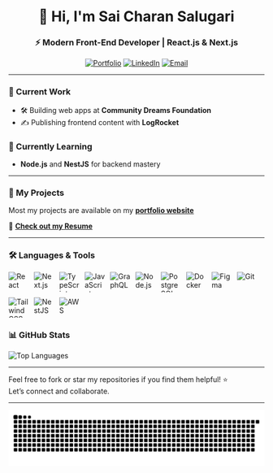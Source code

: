 <h1 align="center">👋 Hi, I'm Sai Charan Salugari</h1>
<h3 align="center">⚡ Modern Front-End Developer | React.js & Next.js</h3>

<p align="center">
  <a href="https://saicharan-salugari-portfolio.vercel.app/" target="_blank"><img alt="Portfolio" src="https://img.shields.io/badge/Portfolio-%23000000?style=for-the-badge&logo=vercel&logoColor=white" /></a>
  <a href="https://www.linkedin.com/in/sai-charan-salugari/" target="_blank"><img alt="LinkedIn" src="https://img.shields.io/badge/LinkedIn-%230077B5?style=for-the-badge&logo=linkedin&logoColor=white" /></a>
  <a href="mailto:saicharansalugari9@gmail.com"><img alt="Email" src="https://img.shields.io/badge/Email-%23D14836?style=for-the-badge&logo=gmail&logoColor=white" /></a>
</p>

---

### 🔭 Current Work
- 🛠️ Building web apps at **Community Dreams Foundation**
- ✍️ Publishing frontend content with **LogRocket**

### 🌱 Currently Learning
- **Node.js** and **NestJS** for backend mastery

---

### 📂 My Projects  
Most my projects are available on my [**portfolio website**](https://saicharan-salugari-portfolio.vercel.app/)

📄 [**Check out my Resume**](https://saicharan-salugari-portfolio.vercel.app/SAICHARAN_RESUME.pdf)

---

### 🛠️ Languages & Tools

<div style="display: flex; flex-wrap: wrap; gap: 10px; align-items: center;">
  <img src="https://cdn.jsdelivr.net/gh/devicons/devicon/icons/react/react-original.svg" alt="React" width="40" height="40"/>
  <img src="https://cdn.jsdelivr.net/gh/devicons/devicon/icons/nextjs/nextjs-original.svg" alt="Next.js" width="40" height="40"/>
  <img src="https://cdn.jsdelivr.net/gh/devicons/devicon/icons/typescript/typescript-original.svg" alt="TypeScript" width="40" height="40"/>
  <img src="https://cdn.jsdelivr.net/gh/devicons/devicon/icons/javascript/javascript-original.svg" alt="JavaScript" width="40" height="40"/>
  <img src="https://cdn.jsdelivr.net/gh/devicons/devicon/icons/graphql/graphql-plain.svg" alt="GraphQL" width="40" height="40"/>
  <img src="https://cdn.jsdelivr.net/gh/devicons/devicon/icons/nodejs/nodejs-original.svg" alt="Node.js" width="40" height="40"/>
  <img src="https://cdn.jsdelivr.net/gh/devicons/devicon/icons/postgresql/postgresql-original.svg" alt="PostgreSQL" width="40" height="40"/>
  <img src="https://cdn.jsdelivr.net/gh/devicons/devicon/icons/docker/docker-original.svg" alt="Docker" width="40" height="40"/>
  <img src="https://cdn.jsdelivr.net/gh/devicons/devicon/icons/figma/figma-original.svg" alt="Figma" width="40" height="40"/>
  <img src="https://cdn.jsdelivr.net/gh/devicons/devicon/icons/git/git-original.svg" alt="Git" width="40" height="40"/>
  <img src="https://cdn.simpleicons.org/tailwindcss/06B6D4" alt="Tailwind CSS" width="40" height="40"/>
  <img src="https://cdn.simpleicons.org/nestjs/E0234E" alt="NestJS" width="40" height="40"/>
  <img src="https://cdn.jsdelivr.net/gh/devicons/devicon/icons/amazonwebservices/amazonwebservices-original.svg" alt="AWS" width="40" height="40"/>
  </div>


### 📊 GitHub Stats

<div style="display: flex; justify-content: flex-start;">
  <img src="https://github-readme-stats.vercel.app/api/top-langs?username=saicharansalugari2&show_icons=true&locale=en&layout=compact&theme=tokyonight" alt="Top Languages" />
</div>

---

Feel free to fork or star my repositories if you find them helpful! ⭐  
Let’s connect and collaborate.

---

<picture>
  <source media="(prefers-color-scheme: dark)" srcset="https://raw.githubusercontent.com/Saicharansalugari2/Saicharansalugari2/output/github-snake-dark.svg" />
  <source media="(prefers-color-scheme: light)" srcset="https://raw.githubusercontent.com/Saicharansalugari2/Saicharansalugari2/output/github-snake.svg" />
  <img alt="github-snake" src="https://raw.githubusercontent.com/Saicharansalugari2/Saicharansalugari2/output/github-snake.svg" />
</picture>
